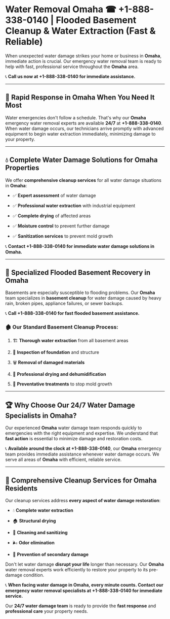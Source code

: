 # Water Removal Omaha ☎ +1-888-338-0140 | Flooded Basement Cleanup & Water Extraction (Fast & Reliable)

When unexpected water damage strikes your home or business in **Omaha**, immediate action is crucial. Our emergency water removal team is ready to help with fast, professional service throughout the **Omaha** area. 

📞 **Call us now at +1-888-338-0140 for immediate assistance.**
---
## 🚀 Rapid Response in Omaha When You Need It Most
Water emergencies don't follow a schedule. That's why our **Omaha** emergency water removal experts are available **24/7** at **+1-888-338-0140**. When water damage occurs, our technicians arrive promptly with advanced equipment to begin water extraction immediately, minimizing damage to your property.
---
## 💧 Complete Water Damage Solutions for Omaha Properties
We offer **comprehensive cleanup services** for all water damage situations in **Omaha**:
- ✅ **Expert assessment** of water damage  
- ✅ **Professional water extraction** with industrial equipment  
- ✅ **Complete drying** of affected areas  
- ✅ **Moisture control** to prevent further damage  
- ✅ **Sanitization services** to prevent mold growth  
📞 **Contact +1-888-338-0140 for immediate water damage solutions in Omaha.**
---
## 🌊 Specialized Flooded Basement Recovery in Omaha
Basements are especially susceptible to flooding problems. Our **Omaha** team specializes in **basement cleanup** for water damage caused by heavy rain, broken pipes, appliance failures, or sewer backups. 
📞 **Call +1-888-338-0140 for fast flooded basement assistance.**
### 🏚️ Our Standard Basement Cleanup Process:
1. 🏗️ **Thorough water extraction** from all basement areas  
2. 🔎 **Inspection of foundation** and structure  
3. 🗑️ **Removal of damaged materials**  
4. 💨 **Professional drying and dehumidification**  
5. 🚫 **Preventative treatments** to stop mold growth  
---
## 🏆 Why Choose Our 24/7 Water Damage Specialists in Omaha?
Our experienced **Omaha** water damage team responds quickly to emergencies with the right equipment and expertise. We understand that **fast action** is essential to minimize damage and restoration costs.
📞 **Available around the clock at +1-888-338-0140**, our **Omaha** emergency team provides immediate assistance whenever water damage occurs. We serve all areas of **Omaha** with efficient, reliable service.
---
## 🧹 Comprehensive Cleanup Services for Omaha Residents
Our cleanup services address **every aspect of water damage restoration**:
- 💧 **Complete water extraction**  
- 🏠 **Structural drying**  
- 🧼 **Cleaning and sanitizing**  
- 🌬️ **Odor elimination**  
- 🚫 **Prevention of secondary damage**  
Don't let water damage **disrupt your life** longer than necessary. Our **Omaha** water removal experts work efficiently to restore your property to its pre-damage condition.
📞 **When facing water damage in Omaha, every minute counts. Contact our emergency water removal specialists at +1-888-338-0140 for immediate service.**
Our **24/7 water damage team** is ready to provide the **fast response** and **professional care** your property needs.
